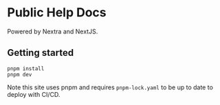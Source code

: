 # Public Help Docs

Powered by Nextra and NextJS.

## Getting started

```shell
pnpm install
pnpm dev
```

Note this site uses pnpm and requires `pnpm-lock.yaml` to be up to date to deploy with CI/CD.
